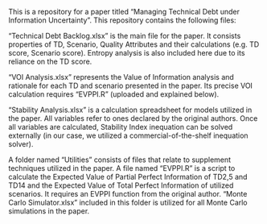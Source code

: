 This is a repository for a paper titled “Managing Technical Debt under Information Uncertainty”. This repository contains the following files:

“Technical Debt Backlog.xlsx” is the main file for the paper. It consists properties of TD, Scenario, Quality Attributes and their calculations (e.g. TD score, Scenario score). Entropy analysis is also included here due to its reliance on the TD score.

“VOI Analysis.xlsx” represents the Value of Information analysis and rationale for each TD and scenario presented in the paper. Its precise VOI calculation requires “EVPPI.R” (uploaded and explained below).

“Stability Analysis.xlsx” is a calculation spreadsheet for models utilized in the paper. All variables refer to ones declared by the original authors. Once all variables are calculated, Stability Index inequation can be solved externally (in our case, we utilized a commercial-of-the-shelf inequation solver).

A folder named “Utilities” consists of files that relate to supplement techniques utilized in the paper. A file named “EVPPI.R” is a script to calculate the Expected Value of Partial Perfect Information of TD2,5 and TD14 and the Expected Value of Total Perfect Information of utilized scenarios. It requires an EVPPI function from the original author. “Monte Carlo Simulator.xlsx” included in this folder is utilized for all Monte Carlo simulations in the paper.
